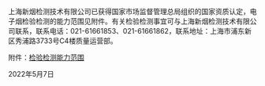 上海新烟检测技术有限公司已获得国家市场监督管理总局组织的国家资质认定，电子烟检验检测的能力范围见附件。有关检验检测事宜可与上海新烟检测技术有限公司联系，联系电话：021-61661853、021-61661862，联系地址：上海市浦东新区秀浦路3733号C4楼质量运营部。

附件：[检验检测能力范围](information/检验检测能力范围.doc)

2022年5月7日

